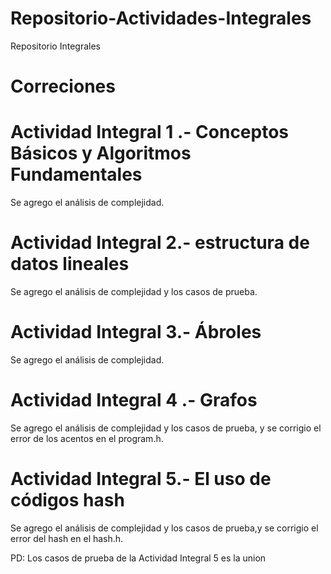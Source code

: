 # Repositorio-Actividades-Integrales
Repositorio Integrales 


# Correciones

# Actividad Integral 1 .- Conceptos Básicos y Algoritmos Fundamentales
Se agrego el análisis de complejidad.


# Actividad Integral 2.- estructura de datos lineales
Se agrego el análisis de complejidad y los casos de prueba.


# Actividad Integral 3.- Ábroles
Se agrego el análisis de complejidad.


# Actividad Integral 4 .- Grafos
Se agrego el análisis de complejidad y los casos de prueba, y se corrigio el error de los acentos en el program.h.


# Actividad Integral 5.- El uso de códigos hash
Se agrego el análisis de complejidad y los casos de prueba,y se corrigio el error del hash en el hash.h.

PD: Los casos de prueba de la Actividad Integral 5 es la union 
